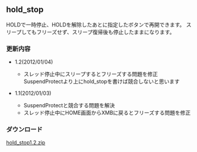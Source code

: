 hold_stop
----

HOLDで一時停止、HOLDを解除したあとに指定したボタンで再開できます。
スリープしてもフリーズせず、スリープ復帰後も停止したままになります。

### 更新内容
* 1.2(2012/01/04)
    * スレッド停止中にスリープするとフリーズする問題を修正  
    SuspendProtectより上にhold_stopを書けば競合しないと思います

* 1.1(2012/01/03)
    * SuspendProtectと競合する問題を解決
    * スレッド停止中にHOME画面からXMBに戻るとフリーズする問題を修正

### ダウンロード
[hold_stop1.2.zip](https://www.dropbox.com/sh/bc3hz5qsh2mch06/AABKYEPAIKUHGNMM7htdKZPQa/hold_stop1.2.zip?dl=0)
